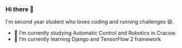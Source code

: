 ### Hi there 👋

I'm second year student who loves coding and running challenges 😄. 

- 🔭 I’m currently studying Automatic Control and Robotics in Cracow.
- 🌱 I’m currently learning Django and TensorFlow 2 framework
